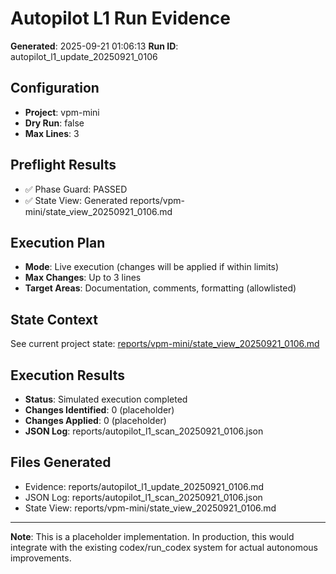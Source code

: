 # Autopilot L1 Run Evidence

**Generated**: 2025-09-21 01:06:13
**Run ID**: autopilot_l1_update_20250921_0106

## Configuration
- **Project**: vpm-mini
- **Dry Run**: false
- **Max Lines**: 3

## Preflight Results
- ✅ Phase Guard: PASSED
- ✅ State View: Generated reports/vpm-mini/state_view_20250921_0106.md

## Execution Plan
- **Mode**: Live execution (changes will be applied if within limits)
- **Max Changes**: Up to 3 lines
- **Target Areas**: Documentation, comments, formatting (allowlisted)

## State Context
See current project state: [reports/vpm-mini/state_view_20250921_0106.md](reports/vpm-mini/state_view_20250921_0106.md)

## Execution Results
- **Status**: Simulated execution completed
- **Changes Identified**: 0 (placeholder)
- **Changes Applied**: 0 (placeholder)
- **JSON Log**: reports/autopilot_l1_scan_20250921_0106.json

## Files Generated
- Evidence: reports/autopilot_l1_update_20250921_0106.md
- JSON Log: reports/autopilot_l1_scan_20250921_0106.json
- State View: reports/vpm-mini/state_view_20250921_0106.md

---
**Note**: This is a placeholder implementation. In production, this would integrate
with the existing codex/run_codex system for actual autonomous improvements.
